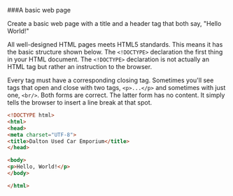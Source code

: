 <!--djw
-->
###A basic web page

Create a basic web page with a title and a header tag that both say, "Hello World!"

All well-designed HTML pages meets HTML5 standards. This means it has the basic structure shown below. The ```<!DOCTYPE>``` declaration the first thing in your HTML document. The ```<!DOCTYPE>``` declaration is not actually an HTML tag but rather an instruction to the  browser.

Every tag must have a corresponding closing tag. Sometimes you'll see tags that open and close with two tags, ```<p>...</p>``` and sometimes with just one, ```<br/>```. Both forms are correct. The latter form has no content. It simply tells the browser to insert a line break at that spot.

```html
<!DOCTYPE html>
<html>
<head>
<meta charset="UTF-8">
<title>Dalton Used Car Emporium</title>
</head>

<body>
<p>Hello, World!</p>
</body>

</html>
```

